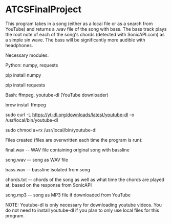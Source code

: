 # ATCSFinalProject

This program takes in a song (either as a local file or as a search from YouTube) and returns a .wav file of the song with bass. The bass track plays the root note of each of the song's chords (detected with SonicAPI.com) as a simple sin wave. The bass will be significantly more audible with headphones.

Necessary modules:

Python: numpy, requests

  pip install numpy

  pip install requests

Bash: ffmpeg, youtube-dl (YouTube downloader)

  brew install ffmpeg

  sudo curl -L https://yt-dl.org/downloads/latest/youtube-dl -o /usr/local/bin/youtube-dl
 
  sudo chmod a+rx /usr/local/bin/youtube-dl

Files created (files are overwritten each time the program is run):

  final.wav -- WAV file containing original song with bassline

  song.wav -- song as WAV file

  bass.wav -- bassline isolated from song

  chords.txt -- chords of the song as well as what time the chords are played at, based on the response from SonicAPI
   
  song.mp3 -- song as MP3 file if downloaded from YouTube

NOTE: Youtube-dl is only necessary for downloading youtube videos. You do not need to install youtube-dl if you plan to only use local files for this program.
